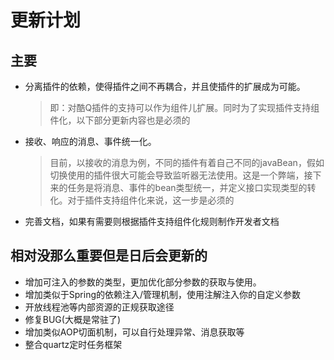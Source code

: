 # 更新计划

## 主要

- 分离插件的依赖，使得插件之间不再耦合，并且使插件的扩展成为可能。

  > 即：对酷Q插件的支持可以作为组件儿扩展。同时为了实现插件支持组件化，以下部分更新内容也是必须的

- 接收、响应的消息、事件统一化。

  > 目前，以接收的消息为例，不同的插件有着自己不同的javaBean，假如切换使用的插件很大可能会导致监听器无法使用。这是一个弊端，接下来的任务是将消息、事件的bean类型统一，并定义接口实现类型的转化。对于插件支持组件化来说，这一步是必须的

- 完善文档，如果有需要则根据插件支持组件化规则制作开发者文档

## 相对没那么重要但是日后会更新的

- 增加可注入的参数的类型，更加优化部分参数的获取与使用。
- 增加类似于Spring的依赖注入/管理机制，使用注解注入你的自定义参数
- 开放线程池等内部资源的正规获取途径
- 修复BUG(大概是常驻了)
- 增加类似AOP切面机制，可以自行处理异常、消息获取等
- 整合quartz定时任务框架